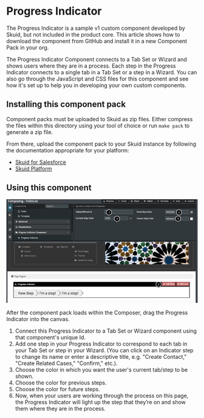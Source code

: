 # Progress Indicator

The Progress Indicator is a sample v1 custom component developed by Skuid, but not included in the product core. This article shows how to download the component from GitHub and install it in a new Component Pack in your org.

The Progress Indicator Component connects to a Tab Set or Wizard and shows users where they are in a process. Each step in the Progress Indicator connects to a single tab in a Tab Set or a step in a Wizard. You can also go through the JavaScript and CSS files for this component and see how it's set up to help you in developing your own custom components.


## Installing this component pack

Component packs must be uploaded to Skuid as zip files. Either compress the files within this directory using your tool of choice or run `make pack` to generate a zip file.

From there, upload the component pack to your Skuid instance by following the documentation appropriate for your platform:

- [Skuid for Salesforce](https://docs.skuid.com/latest/v1/en/skuid/components/original/manage-component-packs.html)
- [Skuid Platform](https://docs.skuid.com/platform/v1/en/skuid/components/original/manage-component-packs.html)


## Using this component

![Preview Image](./progress-indicator-preview.png)

After the component pack loads within the Composer, drag the Progress Indicator into the canvas.

1. Connect this Progress Indicator to a Tab Set or Wizard component using that component's unique Id.
1. Add one step in your Progress Indicator to correspond to each tab in your Tab Set or step in your Wizard. (You can click on an Indicator step to change its name or enter a descriptive title, e.g. "Create Contact," "Create Related Cases," "Confirm," etc.).
1. Choose the color in which you want the user's current tab/step to be shown.
1. Choose the color for previous steps.
1. Choose the color for future steps.
1. Now, when your users are working through the process on this page, the Progress Indicator will light up the step that they’re on and show them where they are in the process.
